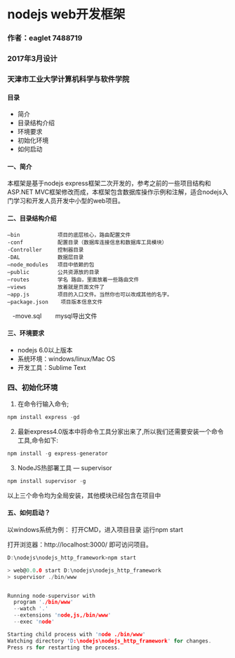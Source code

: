 # nodejs web开发框架
### 作者：eaglet 7488719
### 2017年3月设计
### 天津市工业大学计算机科学与软件学院

#### 目录

- 简介
- 目录结构介绍
- 环境要求
- 初始化环境
- 如何启动

#### 一、简介
  本框架是基于nodejs express框架二次开发的，参考之前的一些项目结构和ASP.NET MVC框架修改而成，本框架包含数据库操作示例和注解，适合nodejs入门学习和开发人员开发中小型的web项目。

#### 二、目录结构介绍
    –bin            项目的底层核心，路由配置文件
	-conf           配置目录（数据库连接信息和数据库工具模块）
	-Controller     控制器目录
	-DAL            数据层目录
    –node_modules   项目中依赖的包
    –public         公共资源放的目录
    –routes         学名 路由，里面放着一些路由文件
    –views          放着就是页面文件了
    –app.js         项目的入口文件。当然你也可以改成其他的名字。
    –package.json    项目版本信息文件
    -move.sql        mysql导出文件
    
#### 三、环境要求
- nodejs 6.0以上版本
- 系统环境：windows/linux/Mac OS
- 开发工具：Sublime Text

###  四、初始化环境
1. 在命令行输入命令;
```c
npm install express -gd
```

2. 最新express4.0版本中将命令工具分家出来了,所以我们还需要安装一个命令工具,命令如下:
```c
npm install -g express-generator
``` 
3. NodeJS热部署工具 — supervisor
```c
npm install supervisor -g
```

以上三个命令均为全局安装，其他模块已经包含在项目中


#### 五、如何启动？
以windows系统为例：
打开CMD，进入项目目录
运行npm start

打开浏览器：http://localhost:3000/
即可访问项目。
```c
D:\nodejs\nodejs_http_framework>npm start

> web@0.0.0 start D:\nodejs\nodejs_http_framework
> supervisor ./bin/www


Running node-supervisor with
  program './bin/www'
  --watch '.'
  --extensions 'node,js,/bin/www'
  --exec 'node'

Starting child process with 'node ./bin/www'
Watching directory 'D:\nodejs\nodejs_http_framework' for changes.
Press rs for restarting the process.

```
